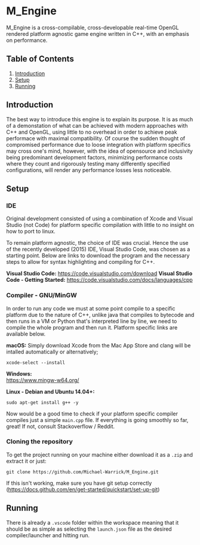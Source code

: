 # M_Engine 
M_Engine is a cross-compilable, cross-developable real-time OpenGL rendered platform agnostic game engine written in C++, with an emphasis on performance.

## Table of Contents
1. [Introduction](#introduction)
2. [Setup](#setup)
3. [Running](#running)

## Introduction <a name="introduction"></a>
The best way to introduce this engine is to explain its purpose. It is as much of a demonstation of what can be achieved with modern approaches with C++ and OpenGL, using little to no overhead in order to achieve peak performace with maximal compatibility. Of course the sudden thought of compromised performance due to loose integration with platform specifics may cross one's mind, however, with the idea of opensource and inclusivity being predominant development factors, minimizing performance costs where they count and rigorously testing many differently specified configurations, will render any performance losses less noticeable.

## Setup <a name="setup"></a>
### IDE
Original development consisted of using a combination of Xcode and Visual Studio (not Code) for platform specific compilation with little to no insight on how to port to linux.

To remain platform agnostic, the choice of IDE was crucial. Hence the use of the recently developed (2015) IDE, Visual Studio Code, was chosen as a starting point. Below are links to download the program and the necessary steps to allow for syntax highlighting and compiling for C++.

**Visual Studio Code:** https://code.visualstudio.com/download
**Visual Studio Code - Getting Started:** https://code.visualstudio.com/docs/languages/cpp

### Compiler - GNU/MinGW
In order to run any code we must at some point compile to a specific platform due to the nature of C++, unlike java that compiles to bytecode and then runs in a VM or Python that's interpreted line by line, we need to compile the whole program and then run it. Platform specific links are available below.

**macOS:**
Simply download Xcode from the Mac App Store and clang will be intalled automatically or alternatively;
```shell
xcode-select --install
```

**Windows:**\
https://www.mingw-w64.org/

**Linux - Debian and Ubuntu 14.04+:** 
```shell
sudo apt-get install g++ -y
```
Now would be a good time to check if your platform specific compiler compiles just a simple `main.cpp` file. If everything is going smoothly so far, great! If not, consult Stackoverflow / Reddit.

### Cloning the repository
To get the project running on your machine either download it as a `.zip` and extract it or just:
```shell
git clone https://github.com/Michael-Warrick/M_Engine.git
```
If this isn't working, make sure you have git setup correctly (https://docs.github.com/en/get-started/quickstart/set-up-git)

## Running <a name="running"></a>
There is already a `.vscode` folder within the workspace meaning that it should be as simple as selecting the `launch.json` file as the desired compiler/launcher and hitting run.